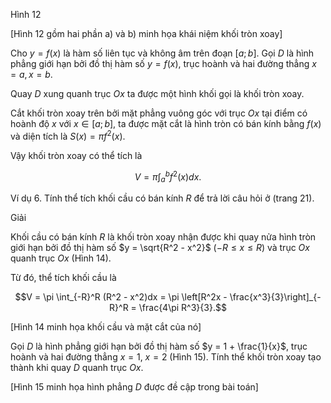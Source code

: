 Hình 12

[Hình 12 gồm hai phần a) và b) minh họa khái niệm khối tròn xoay]

Cho $y = f(x)$ là hàm số liên tục và không âm trên đoạn $[a; b]$. Gọi $D$ là hình phẳng giới hạn bởi đồ thị hàm số $y = f(x)$, trục hoành và hai đường thẳng $x = a, x = b$.

Quay $D$ xung quanh trục $Ox$ ta được một hình khối gọi là khối tròn xoay.

Cắt khối tròn xoay trên bởi mặt phẳng vuông góc với trục $Ox$ tại điểm có hoành độ $x$ với $x \in [a; b]$, ta được mặt cắt là hình tròn có bán kính bằng $f(x)$ và diện tích là $S(x) = \pi f^2(x)$.

Vậy khối tròn xoay có thể tích là

$$V = \pi\int_a^b f^2(x)dx.$$

Ví dụ 6. Tính thể tích khối cầu có bán kính $R$ để trả lời câu hỏi ở (trang 21).

Giải

Khối cầu có bán kính $R$ là khối tròn xoay nhận được khi quay nửa hình tròn giới hạn bởi đồ thị hàm số $y = \sqrt{R^2 - x^2}$ $(-R \leq x \leq R)$ và trục $Ox$ quanh trục $Ox$ (Hình 14).

Từ đó, thể tích khối cầu là

$$V = \pi \int_{-R}^R (R^2 - x^2)dx = \pi \left[R^2x - \frac{x^3}{3}\right]_{-R}^R = \frac{4\pi R^3}{3}.$$

[Hình 14 minh họa khối cầu và mặt cắt của nó]

Gọi $D$ là hình phẳng giới hạn bởi đồ thị hàm số $y = 1 + \frac{1}{x}$, trục hoành và hai đường thẳng $x = 1$, $x = 2$ (Hình 15). Tính thể khối tròn xoay tạo thành khi quay $D$ quanh trục $Ox$.

[Hình 15 minh họa hình phẳng $D$ được đề cập trong bài toán]